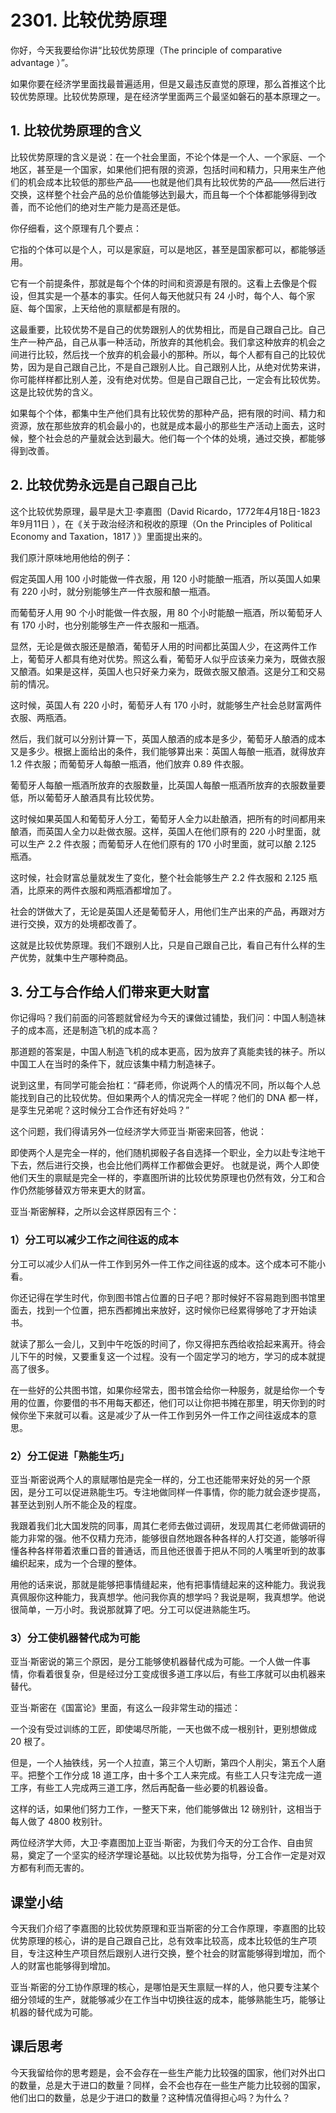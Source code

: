 # 2301. 比较优势原理
你好，今天我要给你讲“比较优势原理（The principle of comparative advantage ）”。

如果你要在经济学里面找最普遍适用，但是又最违反直觉的原理，那么首推这个比较优势原理。比较优势原理，是在经济学里面两三个最坚如磐石的基本原理之一。

## 1. 比较优势原理的含义
比较优势原理的含义是说：在一个社会里面，不论个体是一个人、一个家庭、一个地区，甚至是一个国家，如果他们把有限的资源，包括时间和精力，只用来生产他们的机会成本比较低的那些产品——也就是他们具有比较优势的产品——然后进行交换，这样整个社会产品的总价值能够达到最大，而且每一个个体都能够得到改善，而不论他们的绝对生产能力是高还是低。

你仔细看，这个原理有几个要点：

它指的个体可以是个人，可以是家庭，可以是地区，甚至是国家都可以，都能够适用。

它有一个前提条件，那就是每个个体的时间和资源是有限的。这看上去像是个假设，但其实是一个基本的事实。任何人每天他就只有 24 小时，每个人、每个家庭、每个国家，上天给他的禀赋都是有限的。

这最重要，比较优势不是自己的优势跟别人的优势相比，而是自己跟自己比。自己生产一种产品，自己从事一种活动，所放弃的其他机会。我们拿这种放弃的机会之间进行比较，然后找一个放弃的机会最小的那种。所以，每个人都有自己的比较优势，因为是自己跟自己比，不是自己跟别人比。自己跟别人比，从绝对优势来讲，你可能样样都比别人差，没有绝对优势。但是自己跟自己比，一定会有比较优势。这是比较优势的含义。

如果每个个体，都集中生产他们具有比较优势的那种产品，把有限的时间、精力和资源，放在那些放弃的机会最小的，也就是成本最小的那些生产活动上面去，这时候，整个社会总的产量就会达到最大。他们每一个个体的处境，通过交换，都能够得到改善。

## 2. 比较优势永远是自己跟自己比
这个比较优势原理，最早是大卫·李嘉图（David Ricardo，1772年4月18日-1823年9月11日 ），在《关于政治经济和税收的原理（On the Principles of Political Economy and Taxation，1817 ）》里面提出来的。

我们原汁原味地用他给的例子：

假定英国人用 100 小时能做一件衣服，用 120 小时能酿一瓶酒，所以英国人如果有 220 小时，就分别能够生产一件衣服和酿一瓶酒。

而葡萄牙人用 90 个小时能做一件衣服，用 80 个小时能酿一瓶酒，所以葡萄牙人有 170 小时，也分别能够生产一件衣服和一瓶酒。

显然，无论是做衣服还是酿酒，葡萄牙人用的时间都比英国人少，在这两件工作上，葡萄牙人都具有绝对优势。照这么看，葡萄牙人似乎应该亲力亲为，既做衣服又酿酒。如果是这样，英国人也只好亲力亲为，既做衣服又酿酒。这是分工和交易前的情况。

这时候，英国人有 220 小时，葡萄牙人有 170 小时，就能够生产社会总财富两件衣服、两瓶酒。
 
然后，我们就可以分别计算一下，英国人酿酒的成本是多少，葡萄牙人酿酒的成本又是多少。根据上面给出的条件，我们能够算出来：英国人每酿一瓶酒，就得放弃 1.2 件衣服；而葡萄牙人每酿一瓶酒，他们放弃 0.89 件衣服。

葡萄牙人每酿一瓶酒所放弃的衣服数量，比英国人每酿一瓶酒所放弃的衣服数量要低，所以葡萄牙人酿酒具有比较优势。
 
这时候如果英国人和葡萄牙人分工，葡萄牙人全力以赴酿酒，把所有的时间都用来酿酒，而英国人全力以赴做衣服。这样，英国人在他们原有的 220 小时里面，就可以生产 2.2 件衣服；而葡萄牙人在他们原有的 170 小时里面，就可以酿 2.125 瓶酒。

这时候，社会财富总量就发生了变化，整个社会能够生产 2.2 件衣服和 2.125 瓶酒，比原来的两件衣服和两瓶酒都增加了。
 
社会的饼做大了，无论是英国人还是葡萄牙人，用他们生产出来的产品，再跟对方进行交换，双方的处境都改善了。

这就是比较优势原理。我们不跟别人比，只是自己跟自己比，看自己有什么样的生产优势，就集中生产哪种商品。
## 3. 分工与合作给人们带来更大财富
你记得吗？我们前面的问答题就曾经为今天的课做过铺垫，我们问：中国人制造袜子的成本高，还是制造飞机的成本高？

那道题的答案是，中国人制造飞机的成本更高，因为放弃了真能卖钱的袜子。所以中国工人在当时的条件下，就应该集中精力制造袜子。

说到这里，有同学可能会抬杠：“薛老师，你说两个人的情况不同，所以每个人总能找到自己的比较优势。但如果两个人的情况完全一样呢？他们的 DNA 都一样，是孪生兄弟呢？这时候分工合作还有好处吗？”

这个问题，我们得请另外一位经济学大师亚当·斯密来回答，他说：

即使两个人是完全一样的，他们随机掷骰子各自选择一个职业，全力以赴专注地干下去，然后进行交换，也会比他们两样工作都做会更好。
也就是说，两个人即使他们天生的禀赋是完全一样的，李嘉图所讲的比较优势原理也仍然有效，分工和合作仍然能够替双方带来更大的财富。

亚当·斯密解释，之所以会这样原因有三个：

### 1）分工可以减少工作之间往返的成本

分工可以减少人们从一件工作到另外一件工作之间往返的成本。这个成本可不能小看。

你还记得在学生时代，你到图书馆占位置的日子吧？那时候好不容易跑到图书馆里面去，找到一个位置，把东西都摊出来放好，这时候你已经累得够呛了才开始读书。

就读了那么一会儿，又到中午吃饭的时间了，你又得把东西给收拾起来离开。待会儿下午的时候，又要重复这一个过程。没有一个固定学习的地方，学习的成本就提高了很多。

在一些好的公共图书馆，如果你经常去，图书馆会给你一种服务，就是给你一个专用的位置，你要借的书不用每天都还，他们可以让你把书摊在那里，明天你到的时候你坐下来就可以看。这是减少了从一件工作到另外一件工作之间往返成本的意思。

### 2）分工促进「熟能生巧」
亚当·斯密说两个人的禀赋哪怕是完全一样的，分工也还能带来好处的另一个原因，是分工可以促进熟能生巧。专注地做同样一件事情，你的能力就会逐步提高，甚至达到别人所不能企及的程度。

我跟着我们北大国发院的同事，周其仁老师去做过调研，发现周其仁老师做调研的能力非常的强。他不仅精力充沛，能够很自然地跟各种各样的人打交道，能够听得懂各种各样带着浓重口音的普通话，而且他还很善于把从不同的人嘴里听到的故事编织起来，成为一个合理的整体。

用他的话来说，那就是能够把事情缝起来，他有把事情缝起来的这种能力。我说我真佩服你这种能力，我真想学。他问我你真的想学吗？我说是啊，我真想学。他说很简单，一万小时。我说那就算了吧。分工可以促进熟能生巧。

### 3）分工使机器替代成为可能
亚当·斯密说的第三个原因，是分工能够使机器替代成为可能。一个人做一件事情，你看着很复杂，但是经过分工变成很多道工序以后，有些工序就可以由机器来替代。

亚当·斯密在《国富论》里面，有这么一段非常生动的描述： 

一个没有受过训练的工匠，即使竭尽所能，一天也做不成一根别针，更别想做成 20 根了。

但是，一个人抽铁线，另一个人拉直，第三个人切断，第四个人削尖，第五个人磨平。把整个工作分成 18 道工序，由十多个工人来完成。有些工人只专注完成一道工序，有些工人完成两三道工序，然后再配备一些必要的机器设备。

这样的话，如果他们努力工作，一整天下来，他们能够做出 12 磅别针，这相当于每人做了 4800 枚别针。

两位经济学大师，大卫·李嘉图加上亚当·斯密，为我们今天的分工合作、自由贸易，奠定了一个坚实的经济学理论基础。以比较优势为指导，分工合作一定是对双方都有利而无害的。 

## 课堂小结
今天我们介绍了李嘉图的比较优势原理和亚当斯密的分工合作原理，李嘉图的比较优势原理的核心，讲的是自己跟自己比，总有效率比较高，成本比较低的生产项目，专注这种生产项目然后跟别人进行交换，整个社会的财富能够得到增加，而个人的财富也能够得到增加。

亚当·斯密的分工协作原理的核心，是哪怕是天生禀赋一样的人，他只要专注某个细分领域的生产，就能够减少在工作当中切换往返的成本，能够熟能生巧，能够让机器的替代成为可能。

## 课后思考
今天我留给你的思考题是，会不会存在一些生产能力比较强的国家，他们对外出口的数量，总是大于进口的数量？同样，会不会也存在一些生产能力比较弱的国家，他们出口的数量，总是少于进口的数量？这种情况值得担心吗？为什么？